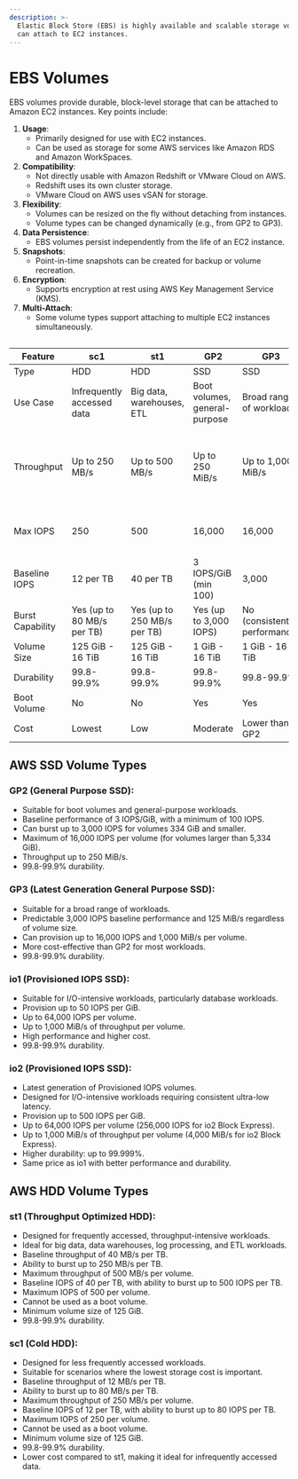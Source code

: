 ```yaml
---
description: >-
  Elastic Block Store (EBS) is highly available and scalable storage volumes you
  can attach to EC2 instances.
---
```


# EBS Volumes

EBS volumes provide durable, block-level storage that can be attached to Amazon EC2 instances. Key points include:

1. **Usage**:
   * Primarily designed for use with EC2 instances.
   * Can be used as storage for some AWS services like Amazon RDS and Amazon WorkSpaces.
2. **Compatibility**:
   * Not directly usable with Amazon Redshift or VMware Cloud on AWS.
   * Redshift uses its own cluster storage.
   * VMware Cloud on AWS uses vSAN for storage.
3. **Flexibility**:
   * Volumes can be resized on the fly without detaching from instances.
   * Volume types can be changed dynamically (e.g., from GP2 to GP3).
4. **Data Persistence**:
   * EBS volumes persist independently from the life of an EC2 instance.
5. **Snapshots**:
   * Point-in-time snapshots can be created for backup or volume recreation.
6. **Encryption**:
   * Supports encryption at rest using AWS Key Management Service (KMS).
7. **Multi-Attach**:
   * Some volume types support attaching to multiple EC2 instances simultaneously.

##

| Feature          | sc1                        | st1                         | GP2                           | GP3                         | io1                             | io2                                               |
| ---------------- | -------------------------- | --------------------------- | ----------------------------- | --------------------------- | ------------------------------- | ------------------------------------------------- |
| Type             | HDD                        | HDD                         | SSD                           | SSD                         | SSD                             | SSD                                               |
| Use Case         | Infrequently accessed data | Big data, warehouses, ETL   | Boot volumes, general-purpose | Broad range of workloads    | I/O-intensive, databases        | I/O-intensive, ultra-low latency                  |
| Throughput       | Up to 250 MB/s             | Up to 500 MB/s              | Up to 250 MiB/s               | Up to 1,000 MiB/s           | Up to 1,000 MiB/s               | Up to 1,000 MiB/s (4,000 MiB/s for Block Express) |
| Max IOPS         | 250                        | 500                         | 16,000                        | 16,000                      | 64,000                          | 64,000 (256,000 for Block Express)                |
| Baseline IOPS    | 12 per TB                  | 40 per TB                   | 3 IOPS/GiB (min 100)          | 3,000                       | Provisioned (up to 50 IOPS/GiB) | Provisioned (up to 500 IOPS/GiB)                  |
| Burst Capability | Yes (up to 80 MB/s per TB) | Yes (up to 250 MB/s per TB) | Yes (up to 3,000 IOPS)        | No (consistent performance) | No                              | No                                                |
| Volume Size      | 125 GiB - 16 TiB           | 125 GiB - 16 TiB            | 1 GiB - 16 TiB                | 1 GiB - 16 TiB              | 4 GiB - 16 TiB                  | 4 GiB - 16 TiB                                    |
| Durability       | 99.8-99.9%                 | 99.8-99.9%                  | 99.8-99.9%                    | 99.8-99.9%                  | 99.8-99.9%                      | Up to 99.999%                                     |
| Boot Volume      | No                         | No                          | Yes                           | Yes                         | Yes                             | Yes                                               |
| Cost             | Lowest                     | Low                         | Moderate                      | Lower than GP2              | High                            | Same as io1                                       |

## AWS SSD Volume Types

### GP2 (General Purpose SSD):

* Suitable for boot volumes and general-purpose workloads.
* Baseline performance of 3 IOPS/GiB, with a minimum of 100 IOPS.
* Can burst up to 3,000 IOPS for volumes 334 GiB and smaller.
* Maximum of 16,000 IOPS per volume (for volumes larger than 5,334 GiB).
* Throughput up to 250 MiB/s.
* 99.8-99.9% durability.

### GP3 (Latest Generation General Purpose SSD):

* Suitable for a broad range of workloads.
* Predictable 3,000 IOPS baseline performance and 125 MiB/s regardless of volume size.
* Can provision up to 16,000 IOPS and 1,000 MiB/s per volume.
* More cost-effective than GP2 for most workloads.
* 99.8-99.9% durability.

### io1 (Provisioned IOPS SSD):

* Suitable for I/O-intensive workloads, particularly database workloads.
* Provision up to 50 IOPS per GiB.
* Up to 64,000 IOPS per volume.
* Up to 1,000 MiB/s of throughput per volume.
* High performance and higher cost.
* 99.8-99.9% durability.

### io2 (Provisioned IOPS SSD):

* Latest generation of Provisioned IOPS volumes.
* Designed for I/O-intensive workloads requiring consistent ultra-low latency.
* Provision up to 500 IOPS per GiB.
* Up to 64,000 IOPS per volume (256,000 IOPS for io2 Block Express).
* Up to 1,000 MiB/s of throughput per volume (4,000 MiB/s for io2 Block Express).
* Higher durability: up to 99.999%.
* Same price as io1 with better performance and durability.

## AWS HDD Volume Types

### st1 (Throughput Optimized HDD):

* Designed for frequently accessed, throughput-intensive workloads.
* Ideal for big data, data warehouses, log processing, and ETL workloads.
* Baseline throughput of 40 MB/s per TB.
* Ability to burst up to 250 MB/s per TB.
* Maximum throughput of 500 MB/s per volume.
* Baseline IOPS of 40 per TB, with ability to burst up to 500 IOPS per TB.
* Maximum IOPS of 500 per volume.
* Cannot be used as a boot volume.
* Minimum volume size of 125 GiB.
* 99.8-99.9% durability.

### sc1 (Cold HDD):

* Designed for less frequently accessed workloads.
* Suitable for scenarios where the lowest storage cost is important.
* Baseline throughput of 12 MB/s per TB.
* Ability to burst up to 80 MB/s per TB.
* Maximum throughput of 250 MB/s per volume.
* Baseline IOPS of 12 per TB, with ability to burst up to 80 IOPS per TB.
* Maximum IOPS of 250 per volume.
* Cannot be used as a boot volume.
* Minimum volume size of 125 GiB.
* 99.8-99.9% durability.
* Lower cost compared to st1, making it ideal for infrequently accessed data.
